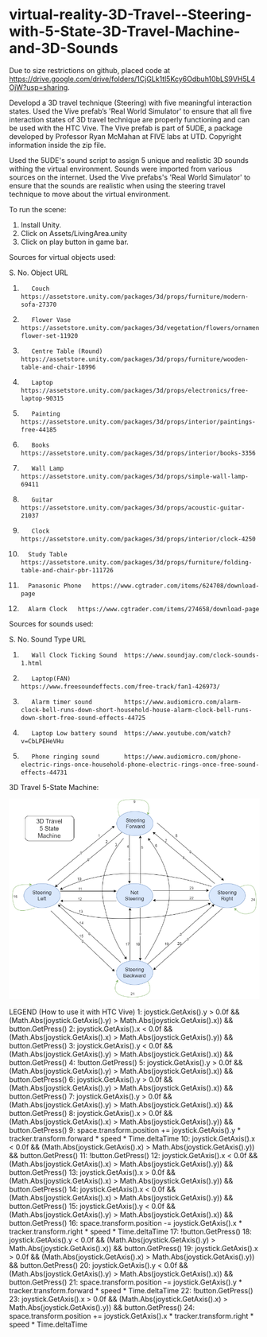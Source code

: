 # virtual-reality-3D-Travel--Steering-with-5-State-3D-Travel-Machine-and-3D-Sounds

Due to size restrictions on github, placed code at https://drive.google.com/drive/folders/1CjGLk1tl5Kcy6Odbuh10bLS9VH5L4OjW?usp=sharing. 

Developd a 3D travel technique (Steering) with five meaningful interaction states. Used the Vive prefab’s 'Real World Simulator' to ensure that all five interaction states of 3D travel technique are properly functioning and can be used with the HTC Vive. The Vive prefab is part of 5UDE, a package developed by Professor Ryan McMahan at FIVE labs at UTD. Copyright information inside the zip file.

Used the 5UDE's sound script to assign 5 unique and realistic 3D sounds withing the virtual environment. Sounds were imported from various sources on the internet. Used the Vive prefabs's 'Real World Simulator' to ensure that the sounds are realistic when using the steering travel technique to move about the virtual environment.

To run the scene:
1. Install Unity.
2. Click on Assets/LivingArea.unity
3. Click on play button in game bar.

Sources for virtual objects used:

S. No.	Object 	    URL
1.		  Couch	      https://assetstore.unity.com/packages/3d/props/furniture/modern-sofa-27370

2.		  Flower Vase	https://assetstore.unity.com/packages/3d/vegetation/flowers/ornamental-flower-set-11920

3.		  Centre Table (Round)	https://assetstore.unity.com/packages/3d/props/furniture/wooden-table-and-chair-18996

4.		  Laptop	    https://assetstore.unity.com/packages/3d/props/electronics/free-laptop-90315

5.		  Painting	  https://assetstore.unity.com/packages/3d/props/interior/paintings-free-44185

6.		  Books	      https://assetstore.unity.com/packages/3d/props/interior/books-3356

7.		  Wall Lamp	  https://assetstore.unity.com/packages/3d/props/simple-wall-lamp-69411

8.		  Guitar    	https://assetstore.unity.com/packages/3d/props/acoustic-guitar-21037

9.		  Clock	      https://assetstore.unity.com/packages/3d/props/interior/clock-4250

10.		  Study Table	https://assetstore.unity.com/packages/3d/props/furniture/folding-table-and-chair-pbr-111726

11.		  Panasonic Phone 	https://www.cgtrader.com/items/624708/download-page

12.		  Alarm Clock 	https://www.cgtrader.com/items/274658/download-page



Sources for sounds used:

S. No.	Sound Type  	             URL
1.		  Wall Clock Ticking Sound	https://www.soundjay.com/clock-sounds-1.html

2.		  Laptop(FAN)	              https://www.freesoundeffects.com/free-track/fan1-426973/

3.		  Alarm timer sound	        https://www.audiomicro.com/alarm-clock-bell-runs-down-short-household-house-alarm-clock-bell-runs-down-short-free-sound-effects-44725

4.		  Laptop Low battery sound	https://www.youtube.com/watch?v=CbLPEHeVHu

5.		  Phone ringing sound 	    https://www.audiomicro.com/phone-electric-rings-once-household-phone-electric-rings-once-free-sound-effects-44731





3D Travel 5-State Machine: 

![Alt text](3D%20Travel%205%20State%20Machine.png?raw=true "3D Travel 5-State Machine")

 
LEGEND (How to use it with HTC Vive)
1: joystick.GetAxis().y > 0.0f && (Math.Abs(joystick.GetAxis().y) > Math.Abs(joystick.GetAxis().x)) && button.GetPress()
2: joystick.GetAxis().x < 0.0f && (Math.Abs(joystick.GetAxis().x) > Math.Abs(joystick.GetAxis().y)) && button.GetPress()
3: joystick.GetAxis().y < 0.0f && (Math.Abs(joystick.GetAxis().y) > Math.Abs(joystick.GetAxis().x)) && button.GetPress()
4: !button.GetPress()
5: joystick.GetAxis().y > 0.0f && (Math.Abs(joystick.GetAxis().y) > Math.Abs(joystick.GetAxis().x)) && button.GetPress()
6: joystick.GetAxis().y > 0.0f && (Math.Abs(joystick.GetAxis().y) > Math.Abs(joystick.GetAxis().x)) && button.GetPress()
7: joystick.GetAxis().y > 0.0f && (Math.Abs(joystick.GetAxis().y) > Math.Abs(joystick.GetAxis().x)) && button.GetPress()
8: joystick.GetAxis().x > 0.0f && (Math.Abs(joystick.GetAxis().x) > Math.Abs(joystick.GetAxis().y)) && button.GetPress()
9: space.transform.position += joystick.GetAxis().y * tracker.transform.forward * speed * Time.deltaTime
10: joystick.GetAxis().x < 0.0f && (Math.Abs(joystick.GetAxis().x) > Math.Abs(joystick.GetAxis().y)) && button.GetPress()
11: !button.GetPress()
12: joystick.GetAxis().x < 0.0f && (Math.Abs(joystick.GetAxis().x) > Math.Abs(joystick.GetAxis().y)) && button.GetPress()
13: joystick.GetAxis().x > 0.0f && (Math.Abs(joystick.GetAxis().x) > Math.Abs(joystick.GetAxis().y)) && button.GetPress()
14: joystick.GetAxis().x < 0.0f && (Math.Abs(joystick.GetAxis().x) > Math.Abs(joystick.GetAxis().y)) && button.GetPress()
15: joystick.GetAxis().y < 0.0f && (Math.Abs(joystick.GetAxis().y) > Math.Abs(joystick.GetAxis().x)) && button.GetPress()
16: space.transform.position -= joystick.GetAxis().x * tracker.transform.right * speed * Time.deltaTime
17: !button.GetPress()
18: joystick.GetAxis().y < 0.0f && (Math.Abs(joystick.GetAxis().y) > Math.Abs(joystick.GetAxis().x)) && button.GetPress()
19: joystick.GetAxis().x > 0.0f && (Math.Abs(joystick.GetAxis().x) > Math.Abs(joystick.GetAxis().y)) && button.GetPress()
20: joystick.GetAxis().y < 0.0f && (Math.Abs(joystick.GetAxis().y) > Math.Abs(joystick.GetAxis().x)) && button.GetPress()
21: space.transform.position -= joystick.GetAxis().y * tracker.transform.forward * speed * Time.deltaTime
22: !button.GetPress()
23: joystick.GetAxis().x > 0.0f && (Math.Abs(joystick.GetAxis().x) > Math.Abs(joystick.GetAxis().y)) && button.GetPress() 
24: space.transform.position += joystick.GetAxis().x * tracker.transform.right * speed * Time.deltaTime
